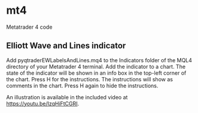 # mt4
Metatrader 4 code

## Elliott Wave and Lines indicator

Add pyqtraderEWLabelsAndLines.mq4 to the Indicators folder of the MQL4 directory of your Metatrader 4 terminal.  Add the indicator to a chart.  The state of the indicator will be shown in an info box in the top-left corner of the chart.  Press H for the instructions.  The instructions will show as comments in the chart.  Press H again to hide the instructions.

An illustration is available in the included video at https://youtu.be/IzqHiFtCGRI.